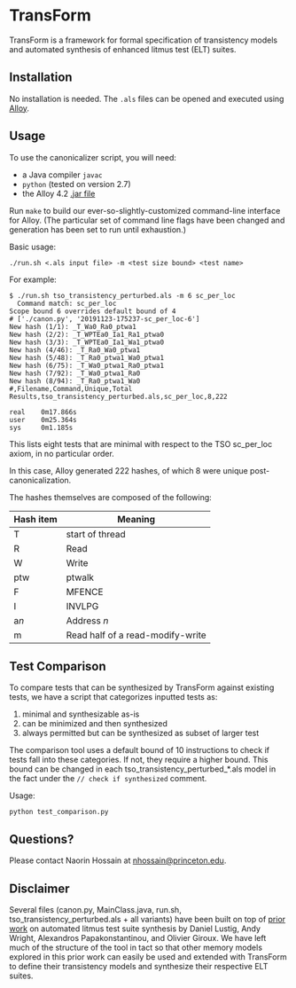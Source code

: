 # TransForm

TransForm is a framework for formal specification of transistency models and automated synthesis of enhanced litmus test (ELT) suites.

## Installation

No installation is needed. The `.als` files can be opened and executed using [Alloy](http://alloy.mit.edu).

## Usage

To use the canonicalizer script, you will need:

* a Java compiler `javac`
* `python` (tested on version 2.7)
* the Alloy 4.2 [.jar file](http://alloy.mit.edu/alloy/downloads/alloy4.2.jar)

Run `make` to build our ever-so-slightly-customized command-line interface for Alloy.  (The particular set of command line flags have been changed and generation has been set to run until exhaustion.)

Basic usage:

    ./run.sh <.als input file> -m <test size bound> <test name>

For example:

    $ ./run.sh tso_transistency_perturbed.als -m 6 sc_per_loc
      Command match: sc_per_loc
    Scope bound 6 overrides default bound of 4
    # ['./canon.py', '20191123-175237-sc_per_loc-6']
    New hash (1/1): _T_Wa0_Ra0_ptwa1
    New hash (2/2): _T_WPTEa0_Ia1_Ra1_ptwa0
    New hash (3/3): _T_WPTEa0_Ia1_Wa1_ptwa0
    New hash (4/46): _T_Ra0_Wa0_ptwa1
    New hash (5/48): _T_Ra0_ptwa1_Wa0_ptwa1
    New hash (6/75): _T_Wa0_ptwa1_Ra0_ptwa1
    New hash (7/92): _T_Wa0_ptwa1_Ra0
    New hash (8/94): _T_Ra0_ptwa1_Wa0
    #,Filename,Command,Unique,Total
    Results,tso_transistency_perturbed.als,sc_per_loc,8,222

    real    0m17.866s
    user    0m25.364s
    sys     0m1.185s

This lists eight tests that are minimal with respect to the TSO sc_per_loc axiom, in no particular order.

In this case, Alloy generated 222 hashes, of which 8 were unique post-canonicalization.

The hashes themselves are composed of the following:

Hash item | Meaning
----------|--------
T | start of thread
R | Read
W | Write
ptw | ptwalk
F | MFENCE
I | INVLPG
a*n* | Address *n*
m | Read half of a read-modify-write

## Test Comparison

To compare tests that can be synthesized by TransForm against existing tests, we have a script that categorizes inputted tests as:
1. minimal and synthesizable as-is
2. can be minimized and then synthesized
3. always permitted but can be synthesized as subset of larger test

The comparison tool uses a default bound of 10 instructions to check if tests fall into these categories. If not, they require a higher bound. This bound can be changed in each tso_transistency_perturbed_*.als model in the fact under the `// check if synthesized` comment.

Usage:

    python test_comparison.py

## Questions?

Please contact Naorin Hossain at nhossain@princeton.edu.

## Disclaimer

Several files (canon.py, MainClass.java, run.sh, tso_transistency_perturbed.als + all variants) have been built on top of [prior work](https://github.com/NVlabs/litmustestgen) on automated litmus test suite synthesis by Daniel Lustig, Andy Wright, Alexandros Papakonstantinou, and Olivier Giroux. We have left much of the structure of the tool in tact so that other memory models explored in this prior work can easily be used and extended with TransForm to define their transistency models and synthesize their respective ELT suites.
